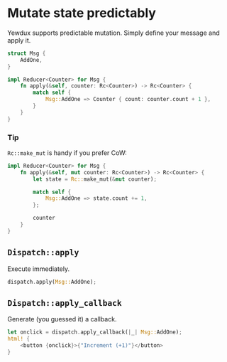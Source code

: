 # Mutate state predictably 

Yewdux supports predictable mutation. Simply define your message and apply it.

```rust
struct Msg {
    AddOne,
}

impl Reducer<Counter> for Msg {
    fn apply(&self, counter: Rc<Counter>) -> Rc<Counter> {
        match self {
            Msg::AddOne => Counter { count: counter.count + 1 },
        }
    }
}
```

### Tip 

`Rc::make_mut` is handy if you prefer CoW:

```rust
impl Reducer<Counter> for Msg {
    fn apply(&self, mut counter: Rc<Counter>) -> Rc<Counter> {
        let state = Rc::make_mut(&mut counter);

        match self {
            Msg::AddOne => state.count += 1,
        };

        counter
    }
}
```


## `Dispatch::apply` 

Execute immediately.

```rust
dispatch.apply(Msg::AddOne);
```

## `Dispatch::apply_callback` 

Generate (you guessed it) a callback.

```rust
let onclick = dispatch.apply_callback(|_| Msg::AddOne);
html! {
    <button {onclick}>{"Increment (+1)"}</button>
}
```

